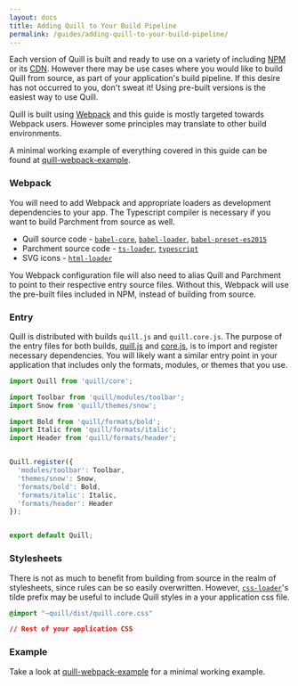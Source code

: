 ```yaml
---
layout: docs
title: Adding Quill to Your Build Pipeline
permalink: /guides/adding-quill-to-your-build-pipeline/
---
```


Each version of Quill is built and ready to use on a variety of including [NPM](https://www.npmjs.com/package/quill) or its [CDN](/docs/download/). However there may be use cases where you would like to build Quill from source, as part of your application's build pipeline. If this desire has not occurred to you, don't sweat it! Using pre-built versions is the easiest way to use Quill.

Quill is built using [Webpack](http://webpack.github.io/docs/) and this guide is mostly targeted towards Webpack users. However some principles may translate to other build environments.

A minimal working example of everything covered in this guide can be found at [quill-webpack-example](https://github.com/quilljs/webpack-example/).


### Webpack

You will need to add Webpack and appropriate loaders as development dependencies to your app. The Typescript compiler is necessary if you want to build Parchment from source as well.

- Quill source code - [`babel-core`](https://www.npmjs.com/package/babel-core), [`babel-loader`](https://www.npmjs.com/package/babel-loader), [`babel-preset-es2015`](https://www.npmjs.com/package/babel-preset-es2015)
- Parchment source code - [`ts-loader`](https://www.npmjs.com/package/ts-loader), [`typescript`](https://www.npmjs.com/package/typescript)
- SVG icons - [`html-loader`](https://www.npmjs.com/package/html-loader)

You Webpack configuration file will also need to alias Quill and Parchment to point to their respective entry source files. Without this, Webpack will use the pre-built files included in NPM, instead of building from source.


### Entry

Quill is distributed with builds `quill.js` and `quill.core.js`. The purpose of the entry files for both builds, [quill.js](https://github.com/quilljs/quill/blob/master/quill.js) and [core.js](https://github.com/quilljs/quill/blob/master/core.js), is to import and register necessary dependencies. You will likely want a similar entry point in your application that includes only the formats, modules, or themes that you use.

```js
import Quill from 'quill/core';

import Toolbar from 'quill/modules/toolbar';
import Snow from 'quill/themes/snow';

import Bold from 'quill/formats/bold';
import Italic from 'quill/formats/italic';
import Header from 'quill/formats/header';


Quill.register({
  'modules/toolbar': Toolbar,
  'themes/snow': Snow,
  'formats/bold': Bold,
  'formats/italic': Italic,
  'formats/header': Header
});


export default Quill;
```


### Stylesheets

There is not as much to benefit from building from source in the realm of stylesheets, since rules can be so easily overwritten. However, [`css-loader`](https://www.npmjs.com/package/css-loader)'s tilde prefix may be useful to include Quill styles in a your application css file.

```css
@import "~quill/dist/quill.core.css"

// Rest of your application CSS
```


### Example

Take a look at [quill-webpack-example](https://github.com/quilljs/webpack-example/) for a minimal working example.
